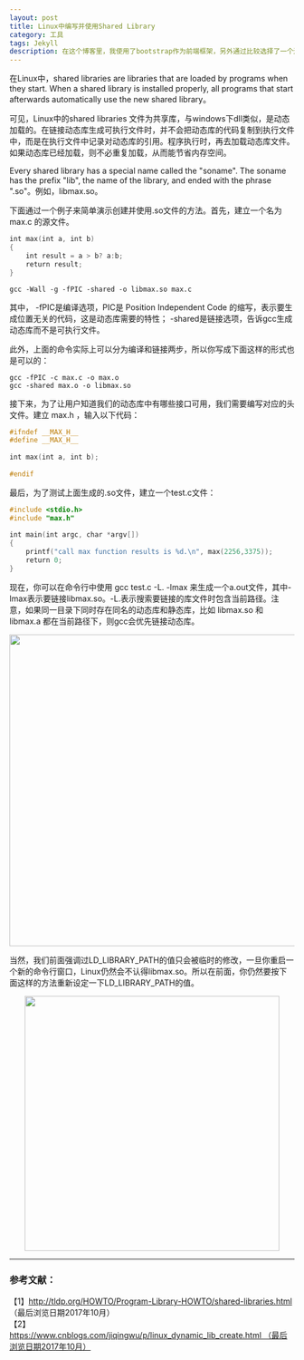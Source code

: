 ```yaml
---
layout: post
title: Linux中编写并使用Shared Library
category: 工具
tags: Jekyll
description: 在这个博客里，我使用了bootstrap作为前端框架，另外通过比较选择了一个还算满意的代码高亮方式
---
```


在Linux中，shared libraries are libraries that are loaded by programs when they start. When a shared library is installed properly, all programs that start afterwards automatically use the new shared library。 

可见，Linux中的shared libraries 文件为共享库，与windows下dll类似，是动态加载的。在链接动态库生成可执行文件时，并不会把动态库的代码复制到执行文件中，而是在执行文件中记录对动态库的引用。程序执行时，再去加载动态库文件。如果动态库已经加载，则不必重复加载，从而能节省内存空间。

Every shared library has a special name called the "soname". The soname has the prefix "lib", the name of the library, and ended with the phrase ".so"。例如，libmax.so。

下面通过一个例子来简单演示创建并使用.so文件的方法。首先，建立一个名为 max.c 的源文件。

```c
int max(int a, int b)  
{  
    int result = a > b? a:b;  
    return result;  
} 
```

```
gcc -Wall -g -fPIC -shared -o libmax.so max.c
```

其中， -fPIC是编译选项，PIC是 Position Independent Code 的缩写，表示要生成位置无关的代码，这是动态库需要的特性； -shared是链接选项，告诉gcc生成动态库而不是可执行文件。

此外，上面的命令实际上可以分为编译和链接两步，所以你写成下面这样的形式也是可以的：

```
gcc -fPIC -c max.c -o max.o   
gcc -shared max.o -o libmax.so   
```

接下来，为了让用户知道我们的动态库中有哪些接口可用，我们需要编写对应的头文件。建立 max.h ，输入以下代码：

```c
#ifndef __MAX_H__  
#define __MAX_H__  
  
int max(int a, int b);  
  
#endif  
```

最后，为了测试上面生成的.so文件，建立一个test.c文件：

```c
#include <stdio.h>  
#include "max.h"  
  
int main(int argc, char *argv[])  
{  
    printf("call max function results is %d.\n", max(2256,3375));  
    return 0;  
}  
```

现在，你可以在命令行中使用 gcc test.c -L. -lmax 来生成一个a.out文件，其中-lmax表示要链接libmax.so。-L.表示搜索要链接的库文件时包含当前路径。注意，如果同一目录下同时存在同名的动态库和静态库，比如 libmax.so 和 libmax.a 都在当前路径下，则gcc会优先链接动态库。

<p align="center">
<img src="https://fzuo.github.io/assets/img/shared_lib/shared_lib04.png" width="550">
</p>

当然，我们前面强调过LD_LIBRARY_PATH的值只会被临时的修改，一旦你重启一个新的命令行窗口，Linux仍然会不认得libmax.so。所以在前面，你仍然要按下面这样的方法重新设定一下LD_LIBRARY_PATH的值。

<p align="center">
<img src="https://fzuo.github.io/assets/img/shared_lib/shared_lib05.png" width="450">
</p>

-----------------------------
### 参考文献：

【1】http://tldp.org/HOWTO/Program-Library-HOWTO/shared-libraries.html （最后浏览日期2017年10月）<br>
【2】https://www.cnblogs.com/jiqingwu/p/linux_dynamic_lib_create.html （最后浏览日期2017年10月）
